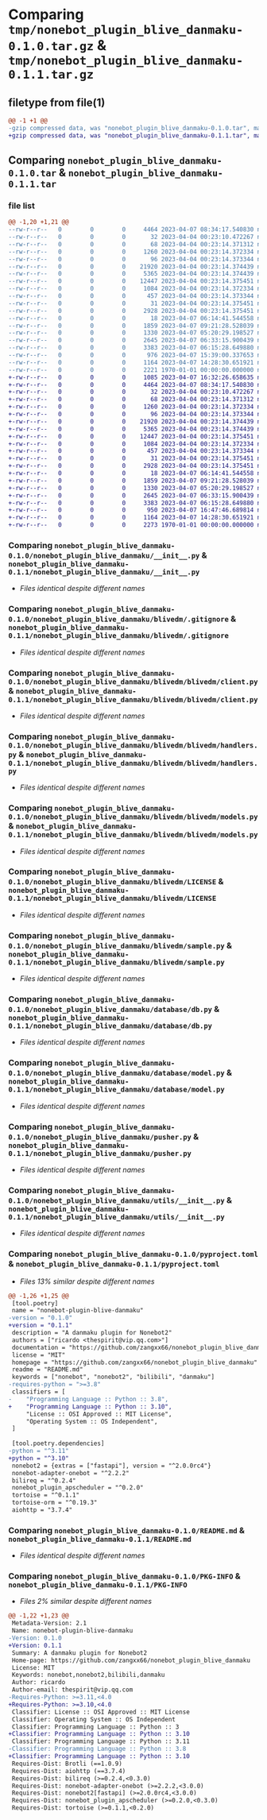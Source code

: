 # Comparing `tmp/nonebot_plugin_blive_danmaku-0.1.0.tar.gz` & `tmp/nonebot_plugin_blive_danmaku-0.1.1.tar.gz`

## filetype from file(1)

```diff
@@ -1 +1 @@
-gzip compressed data, was "nonebot_plugin_blive_danmaku-0.1.0.tar", max compression
+gzip compressed data, was "nonebot_plugin_blive_danmaku-0.1.1.tar", max compression
```

## Comparing `nonebot_plugin_blive_danmaku-0.1.0.tar` & `nonebot_plugin_blive_danmaku-0.1.1.tar`

### file list

```diff
@@ -1,20 +1,21 @@
--rw-r--r--   0        0        0     4464 2023-04-07 08:34:17.540830 nonebot_plugin_blive_danmaku-0.1.0/nonebot_plugin_blive_danmaku/__init__.py
--rw-r--r--   0        0        0       32 2023-04-04 00:23:10.472267 nonebot_plugin_blive_danmaku-0.1.0/nonebot_plugin_blive_danmaku/blivedm/.git
--rw-r--r--   0        0        0       68 2023-04-04 00:23:14.371312 nonebot_plugin_blive_danmaku-0.1.0/nonebot_plugin_blive_danmaku/blivedm/.gitattributes
--rw-r--r--   0        0        0     1260 2023-04-04 00:23:14.372334 nonebot_plugin_blive_danmaku-0.1.0/nonebot_plugin_blive_danmaku/blivedm/.gitignore
--rw-r--r--   0        0        0       96 2023-04-04 00:23:14.373344 nonebot_plugin_blive_danmaku-0.1.0/nonebot_plugin_blive_danmaku/blivedm/blivedm/__init__.py
--rw-r--r--   0        0        0    21920 2023-04-04 00:23:14.374439 nonebot_plugin_blive_danmaku-0.1.0/nonebot_plugin_blive_danmaku/blivedm/blivedm/client.py
--rw-r--r--   0        0        0     5365 2023-04-04 00:23:14.374439 nonebot_plugin_blive_danmaku-0.1.0/nonebot_plugin_blive_danmaku/blivedm/blivedm/handlers.py
--rw-r--r--   0        0        0    12447 2023-04-04 00:23:14.375451 nonebot_plugin_blive_danmaku-0.1.0/nonebot_plugin_blive_danmaku/blivedm/blivedm/models.py
--rw-r--r--   0        0        0     1084 2023-04-04 00:23:14.372334 nonebot_plugin_blive_danmaku-0.1.0/nonebot_plugin_blive_danmaku/blivedm/LICENSE
--rw-r--r--   0        0        0      457 2023-04-04 00:23:14.373344 nonebot_plugin_blive_danmaku-0.1.0/nonebot_plugin_blive_danmaku/blivedm/README.md
--rw-r--r--   0        0        0       31 2023-04-04 00:23:14.375451 nonebot_plugin_blive_danmaku-0.1.0/nonebot_plugin_blive_danmaku/blivedm/requirements.txt
--rw-r--r--   0        0        0     2928 2023-04-04 00:23:14.375451 nonebot_plugin_blive_danmaku-0.1.0/nonebot_plugin_blive_danmaku/blivedm/sample.py
--rw-r--r--   0        0        0       18 2023-04-07 06:14:41.544558 nonebot_plugin_blive_danmaku-0.1.0/nonebot_plugin_blive_danmaku/database/__init__.py
--rw-r--r--   0        0        0     1859 2023-04-07 09:21:28.528039 nonebot_plugin_blive_danmaku-0.1.0/nonebot_plugin_blive_danmaku/database/db.py
--rw-r--r--   0        0        0     1330 2023-04-07 05:20:29.198527 nonebot_plugin_blive_danmaku-0.1.0/nonebot_plugin_blive_danmaku/database/model.py
--rw-r--r--   0        0        0     2645 2023-04-07 06:33:15.900439 nonebot_plugin_blive_danmaku-0.1.0/nonebot_plugin_blive_danmaku/pusher.py
--rw-r--r--   0        0        0     3383 2023-04-07 06:15:28.649880 nonebot_plugin_blive_danmaku-0.1.0/nonebot_plugin_blive_danmaku/utils/__init__.py
--rw-r--r--   0        0        0      976 2023-04-07 15:39:00.337653 nonebot_plugin_blive_danmaku-0.1.0/pyproject.toml
--rw-r--r--   0        0        0     1164 2023-04-07 14:28:30.651921 nonebot_plugin_blive_danmaku-0.1.0/README.md
--rw-r--r--   0        0        0     2221 1970-01-01 00:00:00.000000 nonebot_plugin_blive_danmaku-0.1.0/PKG-INFO
+-rw-r--r--   0        0        0     1085 2023-04-07 16:32:26.658635 nonebot_plugin_blive_danmaku-0.1.1/LICENSE
+-rw-r--r--   0        0        0     4464 2023-04-07 08:34:17.540830 nonebot_plugin_blive_danmaku-0.1.1/nonebot_plugin_blive_danmaku/__init__.py
+-rw-r--r--   0        0        0       32 2023-04-04 00:23:10.472267 nonebot_plugin_blive_danmaku-0.1.1/nonebot_plugin_blive_danmaku/blivedm/.git
+-rw-r--r--   0        0        0       68 2023-04-04 00:23:14.371312 nonebot_plugin_blive_danmaku-0.1.1/nonebot_plugin_blive_danmaku/blivedm/.gitattributes
+-rw-r--r--   0        0        0     1260 2023-04-04 00:23:14.372334 nonebot_plugin_blive_danmaku-0.1.1/nonebot_plugin_blive_danmaku/blivedm/.gitignore
+-rw-r--r--   0        0        0       96 2023-04-04 00:23:14.373344 nonebot_plugin_blive_danmaku-0.1.1/nonebot_plugin_blive_danmaku/blivedm/blivedm/__init__.py
+-rw-r--r--   0        0        0    21920 2023-04-04 00:23:14.374439 nonebot_plugin_blive_danmaku-0.1.1/nonebot_plugin_blive_danmaku/blivedm/blivedm/client.py
+-rw-r--r--   0        0        0     5365 2023-04-04 00:23:14.374439 nonebot_plugin_blive_danmaku-0.1.1/nonebot_plugin_blive_danmaku/blivedm/blivedm/handlers.py
+-rw-r--r--   0        0        0    12447 2023-04-04 00:23:14.375451 nonebot_plugin_blive_danmaku-0.1.1/nonebot_plugin_blive_danmaku/blivedm/blivedm/models.py
+-rw-r--r--   0        0        0     1084 2023-04-04 00:23:14.372334 nonebot_plugin_blive_danmaku-0.1.1/nonebot_plugin_blive_danmaku/blivedm/LICENSE
+-rw-r--r--   0        0        0      457 2023-04-04 00:23:14.373344 nonebot_plugin_blive_danmaku-0.1.1/nonebot_plugin_blive_danmaku/blivedm/README.md
+-rw-r--r--   0        0        0       31 2023-04-04 00:23:14.375451 nonebot_plugin_blive_danmaku-0.1.1/nonebot_plugin_blive_danmaku/blivedm/requirements.txt
+-rw-r--r--   0        0        0     2928 2023-04-04 00:23:14.375451 nonebot_plugin_blive_danmaku-0.1.1/nonebot_plugin_blive_danmaku/blivedm/sample.py
+-rw-r--r--   0        0        0       18 2023-04-07 06:14:41.544558 nonebot_plugin_blive_danmaku-0.1.1/nonebot_plugin_blive_danmaku/database/__init__.py
+-rw-r--r--   0        0        0     1859 2023-04-07 09:21:28.528039 nonebot_plugin_blive_danmaku-0.1.1/nonebot_plugin_blive_danmaku/database/db.py
+-rw-r--r--   0        0        0     1330 2023-04-07 05:20:29.198527 nonebot_plugin_blive_danmaku-0.1.1/nonebot_plugin_blive_danmaku/database/model.py
+-rw-r--r--   0        0        0     2645 2023-04-07 06:33:15.900439 nonebot_plugin_blive_danmaku-0.1.1/nonebot_plugin_blive_danmaku/pusher.py
+-rw-r--r--   0        0        0     3383 2023-04-07 06:15:28.649880 nonebot_plugin_blive_danmaku-0.1.1/nonebot_plugin_blive_danmaku/utils/__init__.py
+-rw-r--r--   0        0        0      950 2023-04-07 16:47:46.689814 nonebot_plugin_blive_danmaku-0.1.1/pyproject.toml
+-rw-r--r--   0        0        0     1164 2023-04-07 14:28:30.651921 nonebot_plugin_blive_danmaku-0.1.1/README.md
+-rw-r--r--   0        0        0     2273 1970-01-01 00:00:00.000000 nonebot_plugin_blive_danmaku-0.1.1/PKG-INFO
```

### Comparing `nonebot_plugin_blive_danmaku-0.1.0/nonebot_plugin_blive_danmaku/__init__.py` & `nonebot_plugin_blive_danmaku-0.1.1/nonebot_plugin_blive_danmaku/__init__.py`

 * *Files identical despite different names*

### Comparing `nonebot_plugin_blive_danmaku-0.1.0/nonebot_plugin_blive_danmaku/blivedm/.gitignore` & `nonebot_plugin_blive_danmaku-0.1.1/nonebot_plugin_blive_danmaku/blivedm/.gitignore`

 * *Files identical despite different names*

### Comparing `nonebot_plugin_blive_danmaku-0.1.0/nonebot_plugin_blive_danmaku/blivedm/blivedm/client.py` & `nonebot_plugin_blive_danmaku-0.1.1/nonebot_plugin_blive_danmaku/blivedm/blivedm/client.py`

 * *Files identical despite different names*

### Comparing `nonebot_plugin_blive_danmaku-0.1.0/nonebot_plugin_blive_danmaku/blivedm/blivedm/handlers.py` & `nonebot_plugin_blive_danmaku-0.1.1/nonebot_plugin_blive_danmaku/blivedm/blivedm/handlers.py`

 * *Files identical despite different names*

### Comparing `nonebot_plugin_blive_danmaku-0.1.0/nonebot_plugin_blive_danmaku/blivedm/blivedm/models.py` & `nonebot_plugin_blive_danmaku-0.1.1/nonebot_plugin_blive_danmaku/blivedm/blivedm/models.py`

 * *Files identical despite different names*

### Comparing `nonebot_plugin_blive_danmaku-0.1.0/nonebot_plugin_blive_danmaku/blivedm/LICENSE` & `nonebot_plugin_blive_danmaku-0.1.1/nonebot_plugin_blive_danmaku/blivedm/LICENSE`

 * *Files identical despite different names*

### Comparing `nonebot_plugin_blive_danmaku-0.1.0/nonebot_plugin_blive_danmaku/blivedm/sample.py` & `nonebot_plugin_blive_danmaku-0.1.1/nonebot_plugin_blive_danmaku/blivedm/sample.py`

 * *Files identical despite different names*

### Comparing `nonebot_plugin_blive_danmaku-0.1.0/nonebot_plugin_blive_danmaku/database/db.py` & `nonebot_plugin_blive_danmaku-0.1.1/nonebot_plugin_blive_danmaku/database/db.py`

 * *Files identical despite different names*

### Comparing `nonebot_plugin_blive_danmaku-0.1.0/nonebot_plugin_blive_danmaku/database/model.py` & `nonebot_plugin_blive_danmaku-0.1.1/nonebot_plugin_blive_danmaku/database/model.py`

 * *Files identical despite different names*

### Comparing `nonebot_plugin_blive_danmaku-0.1.0/nonebot_plugin_blive_danmaku/pusher.py` & `nonebot_plugin_blive_danmaku-0.1.1/nonebot_plugin_blive_danmaku/pusher.py`

 * *Files identical despite different names*

### Comparing `nonebot_plugin_blive_danmaku-0.1.0/nonebot_plugin_blive_danmaku/utils/__init__.py` & `nonebot_plugin_blive_danmaku-0.1.1/nonebot_plugin_blive_danmaku/utils/__init__.py`

 * *Files identical despite different names*

### Comparing `nonebot_plugin_blive_danmaku-0.1.0/pyproject.toml` & `nonebot_plugin_blive_danmaku-0.1.1/pyproject.toml`

 * *Files 13% similar despite different names*

```diff
@@ -1,26 +1,25 @@
 [tool.poetry]
 name = "nonebot-plugin-blive-danmaku"
-version = "0.1.0"
+version = "0.1.1"
 description = "A danmaku plugin for Nonebot2"
 authors = ["ricardo <thespirit@vip.qq.com>"]
 documentation = "https://github.com/zangxx66/nonebot_plugin_blive_danmaku#readme"
 license = "MIT"
 homepage = "https://github.com/zangxx66/nonebot_plugin_blive_danmaku"
 readme = "README.md"
 keywords = ["nonebot", "nonebot2", "bilibili", "danmaku"]
-requires-python = ">=3.8"
 classifiers = [
-    "Programming Language :: Python :: 3.8",
+    "Programming Language :: Python :: 3.10",
     "License :: OSI Approved :: MIT License",
     "Operating System :: OS Independent",
 ]
 
 [tool.poetry.dependencies]
-python = "^3.11"
+python = "^3.10"
 nonebot2 = {extras = ["fastapi"], version = "^2.0.0rc4"}
 nonebot-adapter-onebot = "^2.2.2"
 bilireq = "^0.2.4"
 nonebot_plugin_apscheduler = "^0.2.0"
 tortoise = "^0.1.1"
 tortoise-orm = "^0.19.3"
 aiohttp = "3.7.4"
```

### Comparing `nonebot_plugin_blive_danmaku-0.1.0/README.md` & `nonebot_plugin_blive_danmaku-0.1.1/README.md`

 * *Files identical despite different names*

### Comparing `nonebot_plugin_blive_danmaku-0.1.0/PKG-INFO` & `nonebot_plugin_blive_danmaku-0.1.1/PKG-INFO`

 * *Files 2% similar despite different names*

```diff
@@ -1,22 +1,23 @@
 Metadata-Version: 2.1
 Name: nonebot-plugin-blive-danmaku
-Version: 0.1.0
+Version: 0.1.1
 Summary: A danmaku plugin for Nonebot2
 Home-page: https://github.com/zangxx66/nonebot_plugin_blive_danmaku
 License: MIT
 Keywords: nonebot,nonebot2,bilibili,danmaku
 Author: ricardo
 Author-email: thespirit@vip.qq.com
-Requires-Python: >=3.11,<4.0
+Requires-Python: >=3.10,<4.0
 Classifier: License :: OSI Approved :: MIT License
 Classifier: Operating System :: OS Independent
 Classifier: Programming Language :: Python :: 3
+Classifier: Programming Language :: Python :: 3.10
 Classifier: Programming Language :: Python :: 3.11
-Classifier: Programming Language :: Python :: 3.8
+Classifier: Programming Language :: Python :: 3.10
 Requires-Dist: Brotli (==1.0.9)
 Requires-Dist: aiohttp (==3.7.4)
 Requires-Dist: bilireq (>=0.2.4,<0.3.0)
 Requires-Dist: nonebot-adapter-onebot (>=2.2.2,<3.0.0)
 Requires-Dist: nonebot2[fastapi] (>=2.0.0rc4,<3.0.0)
 Requires-Dist: nonebot_plugin_apscheduler (>=0.2.0,<0.3.0)
 Requires-Dist: tortoise (>=0.1.1,<0.2.0)
```

